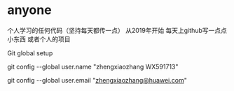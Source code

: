 # anyone
个人学习的任何代码（坚持每天都传一点）
从2019年开始  每天上github写一点点小东西  或者个人的项目

Git global setup

git config --global user.name "zhengxiaozhang WX591713"

git config --global user.email "zhengxiaozhang@huawei.com"
